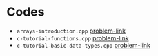 # Codes
- `arrays-introduction.cpp` [problem-link](https://www.hackerrank.com/challenges/arrays-introduction/problem)
- `c-tutorial-functions.cpp` [problem-link](https://www.hackerrank.com/challenges/c-tutorial-functions/problem)
- `c-tutorial-basic-data-types.cpp` [problem-link](https://www.hackerrank.com/challenges/c-tutorial-basic-data-types/problem)
